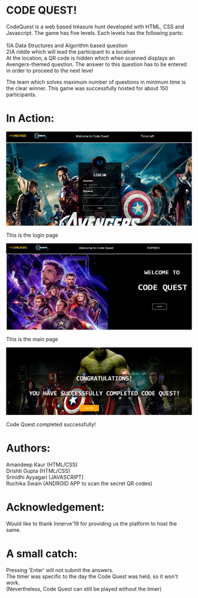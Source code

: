 # CODE QUEST!

CodeQuest is a web based treasure hunt developed with HTML, CSS and Javascript. The game has five levels. Each levels has the following parts:<br />
<br />
1)A Data Structures and Algorithm based question <br /> 
2)A riddle which will lead the participant to a location <br />
At the location, a QR code is hidden which when scanned displays an Avengers-themed question. The answer to this question has to be entered in order to proceed to the next level<br />

The team which solves maximum number of questions in minimum time is the clear winner. This game was successfully hosted for about 150 participants.
 
 # In Action:
![Main_page](cd2.png)

This is the login page

![Main_page](cd1.png)

This is the main page

![Main_page](cdq.png)

Code Quest completed successfully!

# Authors:
Amandeep Kaur (HTML/CSS)<br />
Drishti Gupta (HTML/CSS)<br />
Srinidhi Ayyagari (JAVASCRIPT)<br />
Ruchika Swain (ANDROID APP to scan the secret QR codes)<br />

# Acknowledgement:
Would like to thank Innerve'19 for providing us the platform to host the same.

# A small catch:
Pressing 'Enter' will not submit the answers. <br /> 
The timer was specific to the day the Code Quest was held, so it won't work. <br />
(Nevertheless, Code Quest can still be played without the timer) 

